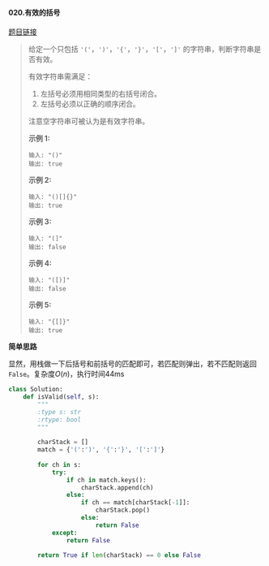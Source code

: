 #### 020.有效的括号
[题目链接](https://leetcode-cn.com/problems/valid-parentheses/)
> 给定一个只包括 `'('`，`')'`，`'{'`，`'}'`，`'['`，`']'` 的字符串，判断字符串是否有效。
>
> 有效字符串需满足：
>
> 1. 左括号必须用相同类型的右括号闭合。
> 2. 左括号必须以正确的顺序闭合。
>
> 注意空字符串可被认为是有效字符串。
>
> **示例 1:**
>
> ```
> 输入: "()"
> 输出: true
> ```
>
> **示例 2:**
>
> ```
> 输入: "()[]{}"
> 输出: true
> ```
>
> **示例 3:**
>
> ```
> 输入: "(]"
> 输出: false
> ```
>
> **示例 4:**
>
> ```
> 输入: "([)]"
> 输出: false
> ```
>
> **示例 5:**
>
> ```
> 输入: "{[]}"
> 输出: true
> ```

**简单思路**

显然，用栈做一下后括号和前括号的匹配即可，若匹配则弹出，若不匹配则返回```False```。复杂度$O(n)$，执行时间44ms

```python
class Solution:
    def isValid(self, s):
        """
        :type s: str
        :rtype: bool
        """
        
        charStack = []
        match = {'(':')', '{':'}', '[':']'}
        
        for ch in s:
            try:
                if ch in match.keys():
                    charStack.append(ch)
                else:
                    if ch == match[charStack[-1]]:
                        charStack.pop()
                    else:
                        return False
            except:
                return False
        
        return True if len(charStack) == 0 else False
```

